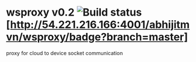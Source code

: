 # wsproxy v0.2 ![Build status](http://54.221.216.166:4001/abhijitmvn/wsproxy/badge?branch=master)[http://54.221.216.166:4001/abhijitmvn/wsproxy/badge?branch=master]
proxy for cloud to device socket communication

